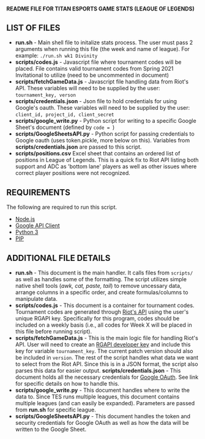 #### README FILE FOR TITAN ESPORTS GAME STATS (LEAGUE OF LEGENDS) ####

## LIST OF FILES ##

- **run.sh** - Main shell file to initalize stats process. The user must pass 2 arguments when running this file (the week and name of league). For example: ```./run.sh wk1 Divinity```
- **scripts/codes.js** - Javascript file where tournament codes will be placed. File contains valid tournament codes from Spring 2021 Invitational to utilize (need to be uncommented in document)
- **scripts/fetchGameData.js** - Javascript file handling data from Riot's API. These variables will need to be supplied by the user: ``tournament_key, verson``
- **scripts/credentials.json** - Json file to hold credentials for using Google's oauth. These variables will need to be supplied by the user: ```client_id, project_id, client_secret```
- **scripts/google_write.py** - Python script for writing to a specific Google Sheet's document (defined by ```code = ```)
- **scripts/GoogleSheetsAPI.py** - Python script for passing credentials to Google oauth (uses token.pickle, more below on this). Variables from **scripts/credentials.json** are passed to this script.
- **scripts/positions.csv** Excel sheet that contains an ordered list of positions in League of Legends. This is a quick fix to Riot API listing both support and ADC as 'bottom lane' players as well as other issues where correct player positions were not recognized. 

## REQUIREMENTS ##
The following are required to run this script.

- [Node.js](https://nodejs.org/en/)
- [Google API Client](https://pypi.org/project/google-api-python-client/)
- [Python 3](https://www.python.org/downloads/)
- [PIP](https://pip.pypa.io/en/stable/reference/pip_install/) 

## ADDITIONAL FILE DETAILS ##
- **run.sh** - This document is the main handler. It calls files from ```scripts/``` as well as handles some of the formatting. The script utilizes simple native shell tools (*awk, cat, paste, tail*) to remove uncessary data, arrange columns in a specific order, and create formulas/columns to manipulate data.
- **scripts/codes.js** - This document is a container for tournament codes. Tournament codes are generated through [Riot's API](https://developer.riotgames.com/docs/lol) using the user's unique RGAPI key. Specifically for this program, codes should be included on a weekly basis (i.e., all codes for Week X will be placed in this file before running script).
- **scripts/fetchGameData.js** - This is the main logic file for handling Riot's API. User will need to create an [RGAPI developer key](https://developer.riotgames.com/docs/portal#product-registration_application-process) and include this key for variable ```tournament_key```. The current patch version should also be included in ```version```. The rest of the script handles what data we want to select from the Riot API. Since this is in a JSON format, the script also parses this data for easier output.
**scripts/credentials.json** - This document holds all the necessary credentials for [Google OAuth](https://developers.google.com/identity/protocols/oauth2/javascript-implicit-flow). See link for specific details on how to handle this. 
- **scripts/google_write.py** - This document handles where to write the data to. Since TES runs multiple leagues, this document contains multiple leagues (and can easily be expanded). Parameters are passed from **run.sh** for specific league.
- **scripts/GoogleSheetsAPI.py** - This document handles the token and security credentials for Google OAuth as well as how the data will be written to the Google Sheet.
